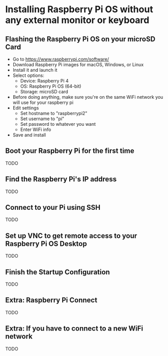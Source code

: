 # Installing Raspberry Pi OS without any external monitor or keyboard

## Flashing the Raspberry Pi OS on your microSD Card

* Go to https://www.raspberrypi.com/software/
* Download Raspberry Pi images for macOS, Windows, or Linux
* Install it and launch it
* Select options: 
  * Device: Raspberry Pi 4
  * OS: Raspberry Pi OS (64-bit)
  * Storage: microSD card
* Before doing anything, make sure you're on the same WiFi network you will use for your raspberry pi
* Edit settings
  * Set hostname to "raspberrypi2"
  * Set username to "pi"
  * Set password to whatever you want
  * Enter WiFi info
* Save and install

## Boot your Raspberry Pi for the first time

TODO

## Find the Raspberry Pi's IP address

TODO

## Connect to your Pi using SSH

TODO

## Set up VNC to get remote access to your Raspberry Pi OS Desktop 

TODO

## Finish the Startup Configuration

TODO

## Extra: Raspberry Pi Connect

TODO

## Extra: If you have to connect to a new WiFi network

TODO
